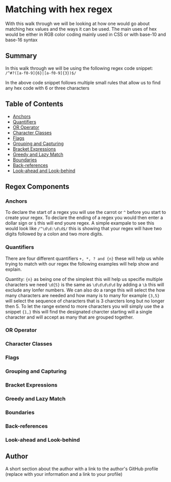 # Matching with hex regex
With this walk through we will be looking at how one would go about matching hex values and the ways it can be used. The main uses of hex would be either in RGB color coding mainly used in CSS or with base-10 and base-16 syntax

## Summary
In this walk through we will be using the following regex code snippet:  
`/^#?([a-f0-9]{6}|[a-f0-9]{3})$/`

In the above code snippet follows multiple small rules that allow us to find any hex code with 6 or three characters
## Table of Contents

- [Anchors](#anchors)
- [Quantifiers](#quantifiers)
- [OR Operator](#or-operator)
- [Character Classes](#character-classes)
- [Flags](#flags)
- [Grouping and Capturing](#grouping-and-capturing)
- [Bracket Expressions](#bracket-expressions)
- [Greedy and Lazy Match](#greedy-and-lazy-match)
- [Boundaries](#boundaries)
- [Back-references](#back-references)
- [Look-ahead and Look-behind](#look-ahead-and-look-behind)

## Regex Components

### Anchors
To declare the start of a regex you will use the carrot or `^` before you start to create your regex. To declare the ending of a regex you would then enter a dollar sign or `$` this will end youre regex. A simple exampale to see this would look like `/^\d\d:\d\d$/` this is showing that your regex will have two digits followed by a colon and two more digits.
### Quantifiers
There are four different quantifiers `+, *, ? and {n}` these will help us while trying to match with our regex the following examples will help show and explain.

Quantity: `{n}` as being one of the simplest this will help us specifie multiple characters we need `\d{5}` is the same as `\d\d\d\d\d` by adding a `\b` this will exclude any lonfer numbers. We can also do a range this will select the how many characters are needed and how many is to many for example `{3,5}` will select the sequence of characters that is 3 charcters long but no longer then 5. To let the range extend to more characters you will simply use the a snippet `{1,}` this will find the designated charcter starting will a single character and will accept as many that are grouped together.
### OR Operator

### Character Classes

### Flags

### Grouping and Capturing

### Bracket Expressions

### Greedy and Lazy Match

### Boundaries

### Back-references

### Look-ahead and Look-behind

## Author

A short section about the author with a link to the author's GitHub profile (replace with your information and a link to your profile)
